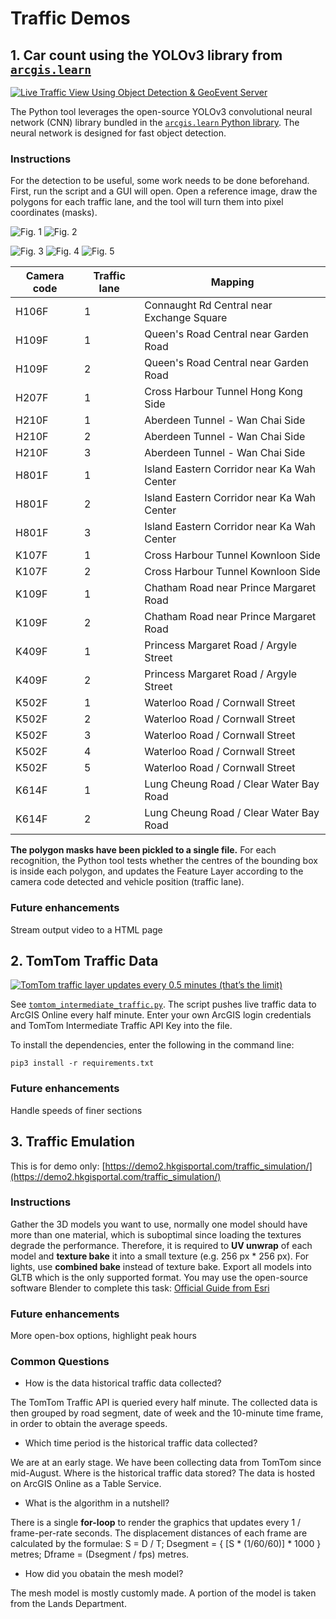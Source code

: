 # Traffic Demos

## 1. Car count using the YOLOv3 library from [`arcgis.learn`](https://developers.arcgis.com/python/api-reference/arcgis.learn.toc.html)

[![Live Traffic View Using Object Detection & GeoEvent Server](https://img.youtube.com/vi/dG4d191XsqU/0.jpg)](https://www.youtube.com/watch?v=dG4d191XsqU "Live Traffic View Using Object Detection & GeoEvent Server")

The Python tool leverages the open-source YOLOv3 convolutional neural network (CNN) library bundled in the [`arcgis.learn` Python library](https://developers.arcgis.com/python/api-reference/arcgis.learn.toc.html). The neural network is designed for fast object detection.

### Instructions
For the detection to be useful, some work needs to be done beforehand. First, run the script and a GUI will open. Open a reference image, draw the polygons for each traffic lane, and the tool will turn them into pixel coordinates (masks).

![Fig. 1](img/define_polygons.png)  ![Fig. 2](img/define_polygons2.png)

![Fig. 3](img/define_polygons3.png) ![Fig. 4](img/define_polygons4.png) ![Fig. 5](img/define_polygons5.png)


| Camera code     | Traffic lane | Mapping       |
|-----------------|--------------|---------------|
| H106F | 1 | Connaught Rd Central near Exchange Square |
| H109F | 1 | Queen's Road Central near Garden Road |
| H109F | 2 | Queen's Road Central near Garden Road |
| H207F | 1 | Cross Harbour Tunnel Hong Kong Side |
| H210F | 1 | Aberdeen Tunnel - Wan Chai Side |
| H210F | 2 | Aberdeen Tunnel - Wan Chai Side |
| H210F | 3 | Aberdeen Tunnel - Wan Chai Side |
| H801F | 1 | Island Eastern Corridor near Ka Wah Center |
| H801F | 2 | Island Eastern Corridor near Ka Wah Center |
| H801F | 3 | Island Eastern Corridor near Ka Wah Center |
| K107F | 1 | Cross Harbour Tunnel Kownloon Side |
| K107F | 2 | Cross Harbour Tunnel Kownloon Side |
| K109F | 1 | Chatham Road near Prince Margaret Road |
| K109F | 2 | Chatham Road near Prince Margaret Road |
| K409F | 1 | Princess Margaret Road / Argyle Street |
| K409F | 2 | Princess Margaret Road / Argyle Street |
| K502F | 1 | Waterloo Road / Cornwall Street |
| K502F | 2 | Waterloo Road / Cornwall Street |
| K502F | 3 | Waterloo Road / Cornwall Street |
| K502F | 4 | Waterloo Road / Cornwall Street |
| K502F | 5 | Waterloo Road / Cornwall Street |
| K614F | 1 | Lung Cheung Road / Clear Water Bay Road |
| K614F | 2 | Lung Cheung Road / Clear Water Bay Road |


<!-- lat	lng	TR119F Tuen Mun Road - Sam Shing Hui
lat	lng	TR116F Tuen Mun Road - Siu Lam Section
lat	lng	TR107F Tuen Mun Road - Sham Tseng Section
lat	lng	TR103F Tuen Mun Road - Yau Kom Tau Section
lat	lng	TR101F Tuen Mun Road - Chai Wan Kok
lat	lng	
lat	lng	TW103F Tsuen Wan Road near Tsuen Tsing Intchg
lat	lng	TW105F Kwai Tsing Road near Tsing Yi Bridge
lat	lng	TW102F Kwai Chung Road near Container Terminal
lat	lng	TW117F Castle Peak Road near Texaco Road North
lat	lng	TW120F Tsuen Wan Road near Tai Chung Road -->

**The polygon masks have been pickled to a single file.** For each recognition, the Python tool tests whether the centres of the bounding box is inside each polygon, and updates the Feature Layer according to the camera code detected and vehicle position (traffic lane).

### Future enhancements

Stream output video to a HTML page

## 2. TomTom Traffic Data

[![TomTom traffic layer updates every 0.5 minutes (that’s the limit)](https://img.youtube.com/vi/RaSymtkdyhA/0.jpg)](https://www.youtube.com/watch?v=RaSymtkdyhA "TomTom traffic layer updates every 0.5 minutes (that’s the limit)")

See [`tomtom_intermediate_traffic.py`](tomtom_intermediate_traffic.py). The script pushes live traffic data to ArcGIS Online every half minute. Enter your own ArcGIS login credentials and TomTom Intermediate Traffic API Key into the file.

To install the dependencies, enter the following in the command line:
```
pip3 install -r requirements.txt
```

### Future enhancements

Handle speeds of finer sections

## 3. Traffic Emulation

This is for demo only: [https://demo2.hkgisportal.com/traffic_simulation/](https://demo2.hkgisportal.com/traffic_simulation/)

### Instructions

Gather the 3D models you want to use, normally one model should have more than one material, which is suboptimal since loading the textures degrade the performance. Therefore, it is required to **UV unwrap** of each model and **texture bake** it into a small texture (e.g. 256 px * 256 px). For lights, use **combined bake** instead of texture bake. Export all models into GLTB which is the only supported format. You may use the open-source software Blender to complete this task: [Official Guide from Esri](https://www.esri.com/arcgis-blog/products/arcgis/3d-gis/gis-visualization-and-storytelling-in-3d/)

### Future enhancements

More open-box options, highlight peak hours <!--, people left in queues-->

### Common Questions

* How is the data historical traffic data collected?

The TomTom Traffic API is queried every half minute. The collected data is then grouped by road segment, date of week and the 10-minute time frame, in order to obtain the average speeds.

* Which time period is the historical traffic data collected?

We are at an early stage. We have been collecting data from TomTom since mid-August.
Where is the historical traffic data stored?
The data is hosted on ArcGIS Online as a Table Service.

* What is the algorithm in a nutshell?

There is a single **for-loop** to render the graphics that updates every 1 / frame-per-rate seconds. The displacement distances of each frame are calculated by the formulae: S = D / T; Dsegment = { [S * (1/60/60)] * 1000 } metres; Dframe = (Dsegment / fps) metres.

* How did you obatain the mesh model?

The mesh model is mostly customly made. A portion of the model is taken from the Lands Department.
